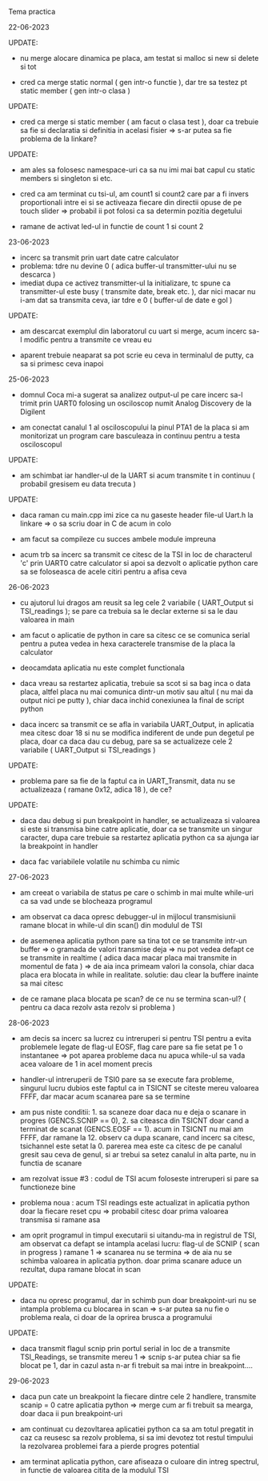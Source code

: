 Tema practica

22-06-2023

UPDATE:

- nu merge alocare dinamica pe placa, am testat si malloc si new si delete si tot

- cred ca merge static normal ( gen intr-o functie ), dar tre sa testez pt static member ( gen intr-o clasa )

UPDATE:

- cred ca merge si static member ( am facut o clasa test ), doar ca trebuie sa fie si declaratia si definitia in acelasi fisier => s-ar putea sa fie problema de la linkare?

UPDATE:

- am ales sa folosesc namespace-uri ca sa nu imi mai bat capul cu static members si singleton si etc.

- cred ca am terminat cu tsi-ul, am count1 si count2 care par a fi invers proportionali intre ei si se activeaza fiecare din directii opuse de pe touch slider => probabil ii pot folosi ca sa determin pozitia degetului

- ramane de activat led-ul in functie de count 1 si count 2

23-06-2023

- incerc sa transmit prin uart date catre calculator
- problema: tdre nu devine 0 ( adica buffer-ul transmitter-ului nu se descarca )
- imediat dupa ce activez transmitter-ul la initializare, tc spune ca transmitter-ul este busy ( transmite date, break etc. ), dar nici macar nu i-am dat sa transmita ceva, iar tdre e 0 ( buffer-ul de date e gol )

UPDATE:

- am descarcat exemplul din laboratorul cu uart si merge, acum incerc sa-l modific pentru a transmite ce vreau eu

- aparent trebuie neaparat sa pot scrie eu ceva in terminalul de putty, ca sa si primesc ceva inapoi

25-06-2023

- domnul Coca mi-a sugerat sa analizez output-ul pe care incerc sa-l trimit prin UART0 folosing un osciloscop numit Analog Discovery de la Digilent

- am conectat canalul 1 al osciloscopului la pinul PTA1 de la placa si am monitorizat un program care basculeaza in continuu pentru a testa osciloscopul

UPDATE:

- am schimbat iar handler-ul de la UART si acum transmite t in continuu ( probabil gresisem eu data trecuta )

UPDATE:

- daca raman cu main.cpp imi zice ca nu gaseste header file-ul Uart.h la linkare => o sa scriu doar in C de acum in colo

- am facut sa compileze cu succes ambele module impreuna

- acum trb sa incerc sa transmit ce citesc de la TSI in loc de characterul 'c' prin UART0 catre calculator si apoi sa dezvolt o aplicatie python care sa se foloseasca de acele citiri pentru a afisa ceva

26-06-2023

- cu ajutorul lui dragos am reusit sa leg cele 2 variabile ( UART_Output si TSI_readings ); se pare ca trebuia sa le declar externe si sa le dau valoarea in main

- am facut o aplicatie de python in care sa citesc ce se comunica serial pentru a putea vedea in hexa caracterele transmise de la placa la calculator

- deocamdata aplicatia nu este complet functionala

- daca vreau sa restartez aplicatia, trebuie sa scot si sa bag inca o data placa, altfel placa nu mai comunica dintr-un motiv sau altul ( nu mai da output nici pe putty ), chiar daca inchid conexiunea la final de script python

- daca incerc sa transmit ce se afla in variabila UART_Output, in aplicatia mea citesc doar 18 si nu se modifica indiferent de unde pun degetul pe placa, doar ca daca dau cu debug, pare sa se actualizeze cele 2 variabile ( UART_Output si TSI_readings )

UPDATE:

- problema pare sa fie de la faptul ca in UART_Transmit, data nu se actualizeaza ( ramane 0x12, adica 18 ), de ce?

UPDATE:

- daca dau debug si pun breakpoint in handler, se actualizeaza si valoarea si este si transmisa bine catre aplicatie, doar ca se transmite un singur caracter, dupa care trebuie sa restartez aplicatia python ca sa ajunga iar la breakpoint in handler

- daca fac variabilele volatile nu schimba cu nimic

27-06-2023

- am creeat o variabila de status pe care o schimb in mai multe while-uri ca sa vad unde se blocheaza programul

- am observat ca daca opresc debugger-ul in mijlocul transmisiunii ramane blocat in while-ul din scan() din modulul de TSI

- de asemenea aplicatia python pare sa tina tot ce se transmite intr-un buffer => o gramada de valori transmise deja => nu pot vedea defapt ce se transmite in realtime ( adica daca macar placa mai transmite in momentul de fata )
=> de aia inca primeam valori la consola, chiar daca placa era blocata in while in realitate. solutie: dau clear la buffere inainte sa mai citesc

- de ce ramane placa blocata pe scan? de ce nu se termina scan-ul? ( pentru ca daca rezolv asta rezolv si problema )

28-06-2023

- am decis sa incerc sa lucrez cu intreruperi si pentru TSI pentru a evita problemele legate de flag-ul EOSF, flag care pare sa fie setat pe 1 o instantanee => pot aparea probleme daca nu apuca while-ul sa vada acea valoare de 1 in acel moment precis

- handler-ul intreruperii de TSI0 pare sa se execute fara probleme, singurul lucru dubios este faptul ca in TSICNT se citeste mereu valoarea FFFF, dar macar acum scanarea pare sa se termine

- am pus niste conditii: 1. sa scaneze doar daca nu e deja o scanare in progres (GENCS.SCNIP == 0), 2. sa citeasca din TSICNT doar cand a terminat de scanat (GENCS.EOSF == 1). acum in TSICNT nu mai am FFFF, dar ramane la 12. observ ca dupa scanare, cand incerc sa citesc, tsichannel este setat la 0. parerea mea este ca citesc de pe canalul gresit sau ceva de genul, si ar trebui sa setez canalul in alta parte, nu in functia de scanare

- am rezolvat issue #3 : codul de TSI acum foloseste intreruperi si pare sa functioneze bine

- problema noua : acum TSI readings este actualizat in aplicatia python doar la fiecare reset cpu => probabil citesc doar prima valoarea transmisa si ramane asa

- am oprit programul in timpul executarii si uitandu-ma in registrul de TSI, am observat ca defapt se intampla acelasi lucru: flag-ul de SCNIP ( scan in progress ) ramane 1 => scanarea nu se termina => de aia nu se schimba valoarea in aplicatia python. doar prima scanare aduce un rezultat, dupa ramane blocat in scan

UPDATE:

- daca nu opresc programul, dar in schimb pun doar breakpoint-uri nu se intampla problema cu blocarea in scan => s-ar putea sa nu fie o problema reala, ci doar de la oprirea brusca a programului

UPDATE:

- daca transmit flagul scnip prin portul serial in loc de a transmite TSI_Readings, se transmite mereu 1 => scnip s-ar putea chiar sa fie blocat pe 1, dar in cazul asta n-ar fi trebuit sa mai intre in breakpoint....

29-06-2023

- daca pun cate un breakpoint la fiecare dintre cele 2 handlere, transmite scanip = 0 catre aplicatia python => merge cum ar fi trebuit sa mearga, doar daca ii pun breakpoint-uri

- am continuat cu dezovltarea aplicatiei python ca sa am totul pregatit in caz ca reusesc sa rezolv problema, si sa imi devotez tot restul timpului la rezolvarea problemei fara a pierde progres potential

- am terminat aplicatia python, care afiseaza o culoare din intreg spectrul, in functie de valoarea citita de la modulul TSI